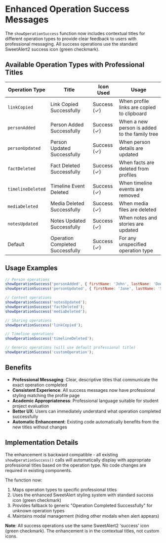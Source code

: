 # Enhanced Operation Success Messages

The `showOperationSuccess` function now includes contextual titles for different operation types to provide clear feedback to users with professional messaging. All success operations use the standard SweetAlert2 success icon (green checkmark).

## Available Operation Types with Professional Titles

| Operation Type | Title | Icon Used | Usage |
|---|---|---|---|
| `linkCopied` | Link Copied Successfully | Success (✓) | When profile links are copied to clipboard |
| `personAdded` | Person Added Successfully | Success (✓) | When a new person is added to the family tree |
| `personUpdated` | Person Updated Successfully | Success (✓) | When person details are updated |
| `factDeleted` | Fact Deleted Successfully | Success (✓) | When facts are deleted from profiles |
| `timelineDeleted` | Timeline Event Deleted | Success (✓) | When timeline events are removed |
| `mediaDeleted` | Media Deleted Successfully | Success (✓) | When media files are deleted |
| `notesUpdated` | Notes Updated Successfully | Success (✓) | When notes and stories are updated |
| Default | Operation Completed Successfully | Success (✓) | For any unspecified operation type |

## Usage Examples

```javascript
// Person operations
showOperationSuccess('personAdded', { firstName: 'John', lastName: 'Doe' });
showOperationSuccess('personUpdated', { firstName: 'Jane', lastName: 'Smith' });

// Content operations
showOperationSuccess('notesUpdated');
showOperationSuccess('factDeleted');
showOperationSuccess('mediaDeleted');

// Sharing operations
showOperationSuccess('linkCopied');

// Timeline operations
showOperationSuccess('timelineDeleted');

// Generic operations (will use default professional title)
showOperationSuccess('customOperation');
```

## Benefits

- **Professional Messaging**: Clear, descriptive titles that communicate the exact operation completed
- **Consistent Experience**: All success messages now have professional styling matching the profile page
- **Academic Appropriateness**: Professional language suitable for student project evaluation
- **Better UX**: Users can immediately understand what operation completed successfully
- **Automatic Enhancement**: Existing code automatically benefits from the new titles without changes

## Implementation Details

The enhancement is backward compatible - all existing `showOperationSuccess()` calls will automatically display with appropriate professional titles based on the operation type. No code changes are required in existing components.

The function now:
1. Maps operation types to specific professional titles
2. Uses the enhanced SweetAlert styling system with standard success icon (green checkmark)
3. Provides fallback to generic "Operation Completed Successfully" for unknown operation types
4. Maintains modal management (hiding other modals when alert appears)

**Note**: All success operations use the same SweetAlert2 'success' icon (green checkmark). The enhancement is in the contextual titles, not custom icons.
